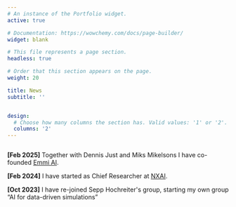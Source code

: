 ```yaml
---
# An instance of the Portfolio widget.
active: true

# Documentation: https://wowchemy.com/docs/page-builder/
widget: blank

# This file represents a page section.
headless: true

# Order that this section appears on the page.
weight: 20

title: News
subtitle: ''


design:
  # Choose how many columns the section has. Valid values: '1' or '2'.
  columns: '2'
---
```


<style type="text/css" rel="stylesheet">
	li:not(:last-child) {
	    margin-bottom: 7px;
	}
</style>

<div style="overflow-y:scroll;max-height:400px;">

**[Feb 2025]** Together with Dennis Just and Miks Mikelsons I have co-founded [Emmi AI](https://www.emmi.ai/).  

**[Feb 2024]** I have started as Chief Researcher at [NXAI](https://www.nx-ai.com/).

**[Oct 2023]** I have re-joined Sepp Hochreiter's group, starting my own group “AI for data-driven simulations”

</div>

<!-- [See all news ->](news/) -->
